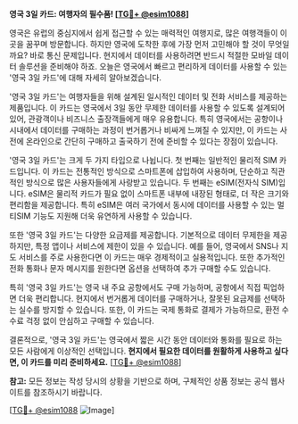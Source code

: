 **영국 3일 카드: 여행자의 필수품! [[TG💪+ @esim1088](https://t.me/s/esim1088)]**

영국은 유럽의 중심지에서 쉽게 접근할 수 있는 매력적인 여행지로, 많은 여행객들이 이곳을 꿈꾸며 방문합니다. 하지만 영국에 도착한 후에 가장 먼저 고민해야 할 것이 무엇일까요? 바로 통신 문제입니다. 현지에서 데이터를 사용하려면 반드시 적절한 모바일 데이터 솔루션을 준비해야 하죠. 오늘은 영국에서 빠르고 편리하게 데이터를 사용할 수 있는 '영국 3일 카드'에 대해 자세히 알아보겠습니다.

'영국 3일 카드'는 여행자들을 위해 설계된 일시적인 데이터 및 전화 서비스를 제공하는 제품입니다. 이 카드는 영국에서 3일 동안 무제한 데이터를 사용할 수 있도록 설계되어 있어, 관광객이나 비즈니스 출장객들에게 매우 유용합니다. 특히 영국에서는 공항이나 시내에서 데이터를 구매하는 과정이 번거롭거나 비싸게 느껴질 수 있지만, 이 카드는 사전에 온라인으로 간단히 구매하고 출국하기 전에 준비할 수 있다는 장점이 있습니다.

'영국 3일 카드'는 크게 두 가지 타입으로 나뉩니다. 첫 번째는 일반적인 물리적 SIM 카드입니다. 이 카드는 전통적인 방식으로 스마트폰에 삽입하여 사용하며, 단순하고 직관적인 방식으로 많은 사용자들에게 사랑받고 있습니다. 두 번째는 eSIM(전자식 SIM)입니다. eSIM은 물리적 카드가 필요 없이 스마트폰 내부에 내장된 형태로, 더 작은 크기와 편리함을 제공합니다. 특히 eSIM은 여러 국가에서 동시에 데이터를 사용할 수 있는 멀티SIM 기능도 지원해 더욱 유연하게 사용할 수 있습니다.

또한 '영국 3일 카드'는 다양한 요금제를 제공합니다. 기본적으로 데이터 무제한을 제공하지만, 특정 앱이나 서비스에 제한이 있을 수 있습니다. 예를 들어, 영국에서 SNS나 지도 서비스를 주로 사용한다면 이 카드는 매우 경제적이고 실용적입니다. 또한 추가적인 전화 통화나 문자 메시지를 원한다면 옵션을 선택하여 추가 구매할 수도 있습니다.

특히 '영국 3일 카드'는 영국 내 주요 공항에서도 구매 가능하며, 공항에서 직접 픽업하면 더욱 편리합니다. 현지에서 번거롭게 데이터를 구매하거나, 잘못된 요금제를 선택하는 실수를 방지할 수 있습니다. 또한, 이 카드는 국제 통화로 결제가 가능하므로, 환전 수수료 걱정 없이 안심하고 구매할 수 있습니다.

결론적으로, '영국 3일 카드'는 영국에서 짧은 시간 동안 데이터와 통화를 필요로 하는 모든 사람에게 이상적인 선택입니다. **현지에서 필요한 데이터를 원활하게 사용하고 싶다면, 이 카드를 미리 준비하세요.** [[TG💪+ @esim1088](https://t.me/s/esim1088)]

**참고:** 모든 정보는 작성 당시의 상황을 기반으로 하며, 구체적인 상품 정보는 공식 웹사이트를 참조하시기 바랍니다.

[[TG💪+ @esim1088](https://t.me/s/esim1088) ![Image](https://i.postimg.cc/Y0z9fWf4/image.png)]